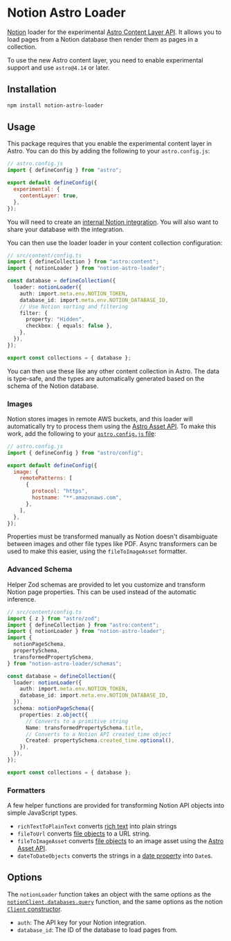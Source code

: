 # Notion Astro Loader

[Notion](https://developers.notion.com/) loader for the experimental [Astro Content Layer API](https://astro.build/blog/astro-4140/#experimental-content-layer-api). It allows you to load pages from a Notion database then render them as pages in a collection.

To use the new Astro content layer, you need to enable experimental support and use `astro@4.14` or later.

## Installation

```sh
npm install notion-astro-loader
```

## Usage

This package requires that you enable the experimental content layer in Astro. You can do this by adding the following to your `astro.config.js`:

```js
// astro.config.js
import { defineConfig } from "astro";

export default defineConfig({
  experimental: {
    contentLayer: true,
  },
});
```

You will need to create an [internal Notion integration](https://developers.notion.com/docs/authorization#internal-integration-auth-flow-set-up). You will also want to share your database with the integration.

You can then use the loader loader in your content collection configuration:

```ts
// src/content/config.ts
import { defineCollection } from "astro:content";
import { notionLoader } from "notion-astro-loader";

const database = defineCollection({
  loader: notionLoader({
    auth: import.meta.env.NOTION_TOKEN,
    database_id: import.meta.env.NOTION_DATABASE_ID,
    // Use Notion sorting and filtering
    filter: {
      property: "Hidden",
      checkbox: { equals: false },
    },
  }),
});

export const collections = { database };
```

You can then use these like any other content collection in Astro. The data is type-safe, and the types are automatically generated based on the schema of the Notion database.

### Images

Notion stores images in remote AWS buckets, and this loader will automatically try to process them using the [Astro Asset API](https://docs.astro.build/en/reference/modules/astro-assets/#getimage). To make this work, add the following to your [`astro.config.js` file](https://docs.astro.build/en/reference/configuration-reference/#imageremotepatterns):

```js
// astro.config.js
import { defineConfig } from "astro/config";

export default defineConfig({
  image: {
    remotePatterns: [
      {
        protocol: "https",
        hostname: "**.amazonaws.com",
      },
    ],
  },
});
```

Properties must be transformed manually as Notion doesn't disambiguate between images and other file types like PDF. Async transformers can be used to make this easier, using the `fileToImageAsset` formatter.

### Advanced Schema

Helper Zod schemas are provided to let you customize and transform Notion page properties.
This can be used instead of the automatic inference.

```ts
// src/content/config.ts
import { z } from "astro/zod";
import { defineCollection } from "astro:content";
import { notionLoader } from "notion-astro-loader";
import {
  notionPageSchema,
  propertySchema,
  transformedPropertySchema,
} from "notion-astro-loader/schemas";

const database = defineCollection({
  loader: notionLoader({
    auth: import.meta.env.NOTION_TOKEN,
    database_id: import.meta.env.NOTION_DATABASE_ID,
  }),
  schema: notionPageSchema({
    properties: z.object({
      // Converts to a primitive string
      Name: transformedPropertySchema.title,
      // Converts to a Notion API created_time object
      Created: propertySchema.created_time.optional(),
    }),
  }),
});

export const collections = { database };
```

### Formatters

A few helper functions are provided for transforming Notion API objects into simple JavaScript types.

- `richTextToPlainText` converts [rich text](https://developers.notion.com/reference/rich-text) into plain strings
- `fileToUrl` converts [file objects](https://developers.notion.com/reference/file-object) to a URL string.
- `fileToImageAsset` converts [file objects](https://developers.notion.com/reference/file-object) to an image asset using the [Astro Asset API](https://docs.astro.build/en/reference/modules/astro-assets/#getimage).
- `dateToDateObjects` converts the strings in a [date property](https://developers.notion.com/reference/page-property-values#date) into `Date`s.

## Options

The `notionLoader` function takes an object with the same options as the [`notionClient.databases.query`](https://developers.notion.com/reference/post-database-query) function, and the same options as the notion [`Client` constructor](https://github.com/makenotion/notion-sdk-js?tab=readme-ov-file#client-options).

- `auth`: The API key for your Notion integration.
- `database_id`: The ID of the database to load pages from.
